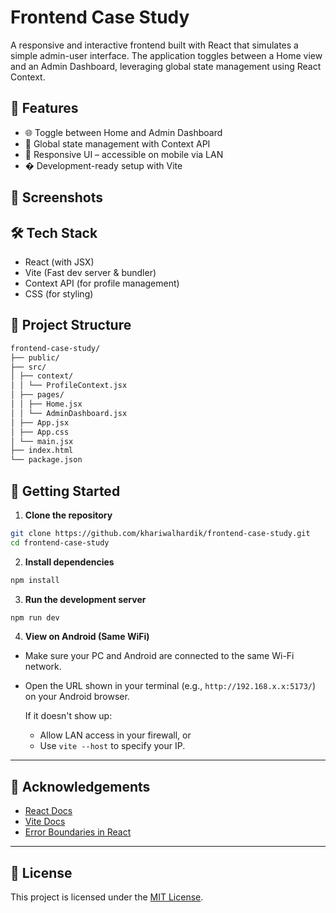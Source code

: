 # Frontend Case Study

A responsive and interactive frontend built with React that simulates a simple admin-user interface. The application toggles between a Home view and an Admin Dashboard, leveraging global state management using React Context.

## 🚀 Features
- 🌐 Toggle between Home and Admin Dashboard
- 👤 Global state management with Context API
- 📱 Responsive UI – accessible on mobile via LAN
- � Development-ready setup with Vite

## 📸 Screenshots


## 🛠️ Tech Stack
- React (with JSX)
- Vite (Fast dev server & bundler)
- Context API (for profile management)
- CSS (for styling)

## 🧩 Project Structure
```bash
frontend-case-study/
├── public/
├── src/
│ ├── context/
│ │ └── ProfileContext.jsx
│ ├── pages/
│ │ ├── Home.jsx
│ │ └── AdminDashboard.jsx
│ ├── App.jsx
│ ├── App.css
│ └── main.jsx
├── index.html
└── package.json
```

## 🚦 Getting Started

1. **Clone the repository**
```bash
git clone https://github.com/khariwalhardik/frontend-case-study.git
cd frontend-case-study
```
2. **Install dependencies**

```bash
npm install
```
3. **Run the development server**

```bash
npm run dev
```
4. **View on Android (Same WiFi)**

- Make sure your PC and Android are connected to the same Wi-Fi network.
- Open the URL shown in your terminal (e.g., `http://192.168.x.x:5173/`) on your Android browser.

  If it doesn't show up:
  - Allow LAN access in your firewall, or
  - Use `vite --host` to specify your IP.

---

## 🙌 Acknowledgements

- [React Docs](https://react.dev/)
- [Vite Docs](https://vitejs.dev/)
- [Error Boundaries in React](https://react.dev/link/error-boundaries)

---

## 📜 License

This project is licensed under the [MIT License](https://opensource.org/licenses/MIT).
